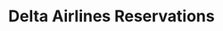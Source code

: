 ---
title: "Delta Airlines Reservations"
url: /dorval/delta-airlines-reservations/
shop: travel agency
---